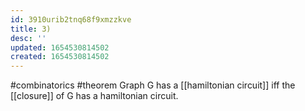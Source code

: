 ```yaml
---
id: 3910urib2tnq68f9xmzzkve
title: 3)
desc: ''
updated: 1654530814502
created: 1654530814502
---
```

#combinatorics  #theorem
Graph G has a [[hamiltonian circuit]] iff the [[closure]] of G has a hamiltonian circuit.
